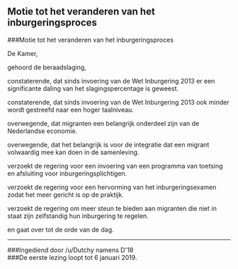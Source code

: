 ## Motie tot het veranderen van het inburgeringsproces 
 
###Motie tot het veranderen van het inburgeringsproces

De Kamer,

gehoord de beraadslaging,

constaterende, dat sinds invoering van de Wet Inburgering 2013 er een significante daling van het slagingspercentage is geweest.

constaterende, dat sinds invoering van de Wet Inburgering 2013 ook minder wordt gestreefd naar een hoger taalniveau.

overwegende, dat migranten een belangrijk onderdeel zijn van de Nederlandse economie. 

overwegende, dat het belangrijk is voor de integratie dat een migrant volwaardig mee kan doen in de samenleving.  

verzoekt de regering voor een invoering van een programma van toetsing en afsluiting voor inburgeringsplichtigen. 

verzoekt de regering voor een hervorming van het inburgeringsexamen zodat het meer gericht is op de praktijk.

verzoekt de regering om meer steun te bieden aan migranten die niet in staat zijn zelfstandig hun inburgering te regelen.

en gaat over tot de orde van de dag.


---

###Ingediend door /u/Dutchy namens D'18  
###De eerste lezing loopt tot 6 januari 2019.  